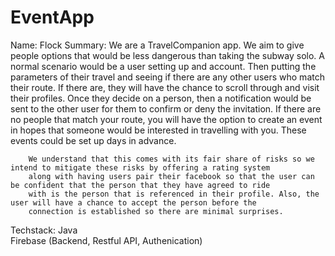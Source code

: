 # EventApp

Name: 		Flock
Summary: 	We are a TravelCompanion app. We aim to give people options that would be less dangerous than taking the subway solo. 
		A normal scenario would be a user setting up and account. Then putting the parameters of their travel and seeing if there
		are any other users who match their route. If there are, they will have the chance to scroll through and visit their 
		profiles. Once they decide on a person, then a notification would be sent to the other user for them to confirm or deny the
		invitation. If there are no people that match your route, you will have the option to create an event in hopes that 
		someone would be interested in travelling with you. These events could be set up days in advance.

		We understand that this comes with its fair share of risks so we intend to mitigate these risks by offering a rating system
		along with having users pair their facebook so that the user can be confident that the person that they have agreed to ride 
		with is the person that is referenced in their profile. Also, the user will have a chance to accept the person before the 
		connection is established so there are minimal surprises. 

Techstack:	Java		
		Firebase (Backend, Restful API, Authenication)
